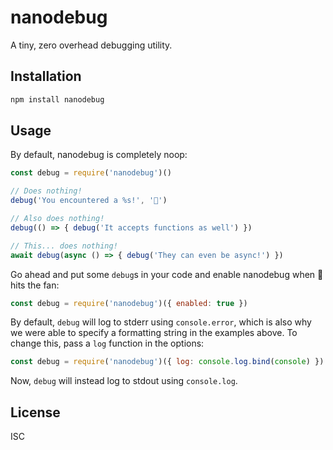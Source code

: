 # nanodebug

A tiny, zero overhead debugging utility.

## Installation

```sh
npm install nanodebug
```

## Usage

By default, nanodebug is completely noop:

```js
const debug = require('nanodebug')()

// Does nothing!
debug('You encountered a %s!', '🐛')

// Also does nothing!
debug(() => { debug('It accepts functions as well') })

// This... does nothing!
await debug(async () => { debug('They can even be async!') })
```

Go ahead and put some `debug`s in your code and enable nanodebug when :bug: hits the fan:

```js
const debug = require('nanodebug')({ enabled: true })
```

By default, `debug` will log to stderr using `console.error`, which is also why we were able to specify a formatting string in the examples above. To change this, pass a `log` function in the options:

```js
const debug = require('nanodebug')({ log: console.log.bind(console) })
```

Now, `debug` will instead log to stdout using `console.log`.

## License

ISC

